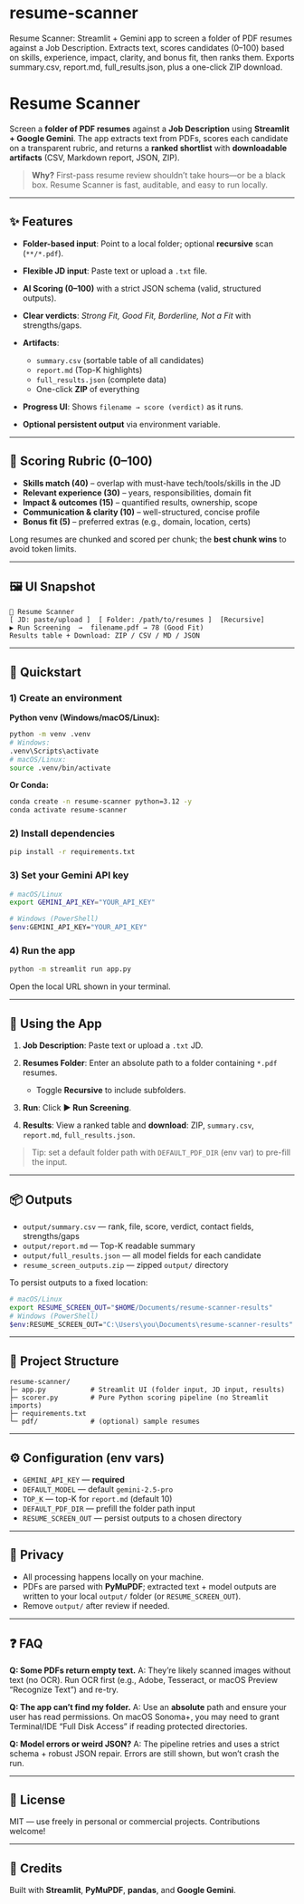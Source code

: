 # resume-scanner
Resume Scanner: Streamlit + Gemini app to screen a folder of PDF resumes against a Job Description. Extracts text, scores candidates (0–100) based on skills, experience, impact, clarity, and bonus fit, then ranks them. Exports summary.csv, report.md, full_results.json, plus a one-click ZIP download.


# Resume Scanner

Screen a **folder of PDF resumes** against a **Job Description** using **Streamlit + Google Gemini**.
The app extracts text from PDFs, scores each candidate on a transparent rubric, and returns a **ranked shortlist** with **downloadable artifacts** (CSV, Markdown report, JSON, ZIP).

> **Why?** First-pass resume review shouldn’t take hours—or be a black box. Resume Scanner is fast, auditable, and easy to run locally.

---

## ✨ Features

* **Folder-based input**: Point to a local folder; optional **recursive** scan (`**/*.pdf`).
* **Flexible JD input**: Paste text or upload a `.txt` file.
* **AI Scoring (0–100)** with a strict JSON schema (valid, structured outputs).
* **Clear verdicts**: *Strong Fit, Good Fit, Borderline, Not a Fit* with strengths/gaps.
* **Artifacts**:

  * `summary.csv` (sortable table of all candidates)
  * `report.md` (Top-K highlights)
  * `full_results.json` (complete data)
  * One-click **ZIP** of everything
* **Progress UI**: Shows `filename → score (verdict)` as it runs.
* **Optional persistent output** via environment variable.

---

## 🧪 Scoring Rubric (0–100)

* **Skills match (40)** – overlap with must-have tech/tools/skills in the JD
* **Relevant experience (30)** – years, responsibilities, domain fit
* **Impact & outcomes (15)** – quantified results, ownership, scope
* **Communication & clarity (10)** – well-structured, concise profile
* **Bonus fit (5)** – preferred extras (e.g., domain, location, certs)

Long resumes are chunked and scored per chunk; the **best chunk wins** to avoid token limits.

---

## 🖼️ UI Snapshot

```
📄 Resume Scanner
[ JD: paste/upload ]  [ Folder: /path/to/resumes ]  [Recursive]
▶ Run Screening  →  filename.pdf → 78 (Good Fit)
Results table + Download: ZIP / CSV / MD / JSON
```

---

## 🚀 Quickstart

### 1) Create an environment

**Python venv (Windows/macOS/Linux):**

```bash
python -m venv .venv
# Windows:
.venv\Scripts\activate
# macOS/Linux:
source .venv/bin/activate
```

**Or Conda:**

```bash
conda create -n resume-scanner python=3.12 -y
conda activate resume-scanner
```

### 2) Install dependencies

```bash
pip install -r requirements.txt
```

### 3) Set your Gemini API key

```bash
# macOS/Linux
export GEMINI_API_KEY="YOUR_API_KEY"

# Windows (PowerShell)
$env:GEMINI_API_KEY="YOUR_API_KEY"
```

### 4) Run the app

```bash
python -m streamlit run app.py
```

Open the local URL shown in your terminal.

---

## 📁 Using the App

1. **Job Description**: Paste text or upload a `.txt` JD.
2. **Resumes Folder**: Enter an absolute path to a folder containing `*.pdf` resumes.

   * Toggle **Recursive** to include subfolders.
3. **Run**: Click **▶ Run Screening**.
4. **Results**: View a ranked table and **download**: ZIP, `summary.csv`, `report.md`, `full_results.json`.

> Tip: set a default folder path with `DEFAULT_PDF_DIR` (env var) to pre-fill the input.

---

## 📦 Outputs

* `output/summary.csv` — rank, file, score, verdict, contact fields, strengths/gaps
* `output/report.md` — Top-K readable summary
* `output/full_results.json` — all model fields for each candidate
* `resume_screen_outputs.zip` — zipped `output/` directory

To persist outputs to a fixed location:

```bash
# macOS/Linux
export RESUME_SCREEN_OUT="$HOME/Documents/resume-scanner-results"
# Windows (PowerShell)
$env:RESUME_SCREEN_OUT="C:\Users\you\Documents\resume-scanner-results"
```

---

## 🧱 Project Structure

```
resume-scanner/
├─ app.py           # Streamlit UI (folder input, JD input, results)
├─ scorer.py        # Pure Python scoring pipeline (no Streamlit imports)
├─ requirements.txt
└─ pdf/             # (optional) sample resumes
```

---

## ⚙️ Configuration (env vars)

* `GEMINI_API_KEY` — **required**
* `DEFAULT_MODEL` — default `gemini-2.5-pro`
* `TOP_K` — top-K for `report.md` (default 10)
* `DEFAULT_PDF_DIR` — prefill the folder path input
* `RESUME_SCREEN_OUT` — persist outputs to a chosen directory

---

## 🔐 Privacy

* All processing happens locally on your machine.
* PDFs are parsed with **PyMuPDF**; extracted text + model outputs are written to your local `output/` folder (or `RESUME_SCREEN_OUT`).
* Remove `output/` after review if needed.

---

## ❓ FAQ

**Q: Some PDFs return empty text.**
A: They’re likely scanned images without text (no OCR). Run OCR first (e.g., Adobe, Tesseract, or macOS Preview “Recognize Text”) and re-try.

**Q: The app can’t find my folder.**
A: Use an **absolute** path and ensure your user has read permissions. On macOS Sonoma+, you may need to grant Terminal/IDE “Full Disk Access” if reading protected directories.

**Q: Model errors or weird JSON?**
A: The pipeline retries and uses a strict schema + robust JSON repair. Errors are still shown, but won’t crash the run.

---


## 📝 License

MIT — use freely in personal or commercial projects. Contributions welcome!

---

## 🙌 Credits

Built with **Streamlit**, **PyMuPDF**, **pandas**, and **Google Gemini**.


